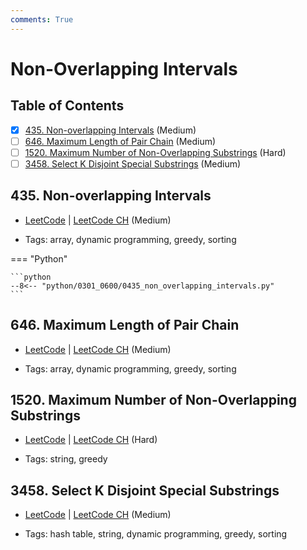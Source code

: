 ```yaml
---
comments: True
---
```


# Non-Overlapping Intervals

## Table of Contents

- [x] [435. Non-overlapping Intervals](https://leetcode.cn/problems/non-overlapping-intervals/) (Medium)
- [ ] [646. Maximum Length of Pair Chain](https://leetcode.cn/problems/maximum-length-of-pair-chain/) (Medium)
- [ ] [1520. Maximum Number of Non-Overlapping Substrings](https://leetcode.cn/problems/maximum-number-of-non-overlapping-substrings/) (Hard)
- [ ] [3458. Select K Disjoint Special Substrings](https://leetcode.cn/problems/select-k-disjoint-special-substrings/) (Medium)

## 435. Non-overlapping Intervals

-   [LeetCode](https://leetcode.com/problems/non-overlapping-intervals/) | [LeetCode CH](https://leetcode.cn/problems/non-overlapping-intervals/) (Medium)

-   Tags: array, dynamic programming, greedy, sorting

=== "Python"

    ```python
    --8<-- "python/0301_0600/0435_non_overlapping_intervals.py"
    ```



## 646. Maximum Length of Pair Chain

-   [LeetCode](https://leetcode.com/problems/maximum-length-of-pair-chain/) | [LeetCode CH](https://leetcode.cn/problems/maximum-length-of-pair-chain/) (Medium)

-   Tags: array, dynamic programming, greedy, sorting


## 1520. Maximum Number of Non-Overlapping Substrings

-   [LeetCode](https://leetcode.com/problems/maximum-number-of-non-overlapping-substrings/) | [LeetCode CH](https://leetcode.cn/problems/maximum-number-of-non-overlapping-substrings/) (Hard)

-   Tags: string, greedy


## 3458. Select K Disjoint Special Substrings

-   [LeetCode](https://leetcode.com/problems/select-k-disjoint-special-substrings/) | [LeetCode CH](https://leetcode.cn/problems/select-k-disjoint-special-substrings/) (Medium)

-   Tags: hash table, string, dynamic programming, greedy, sorting
